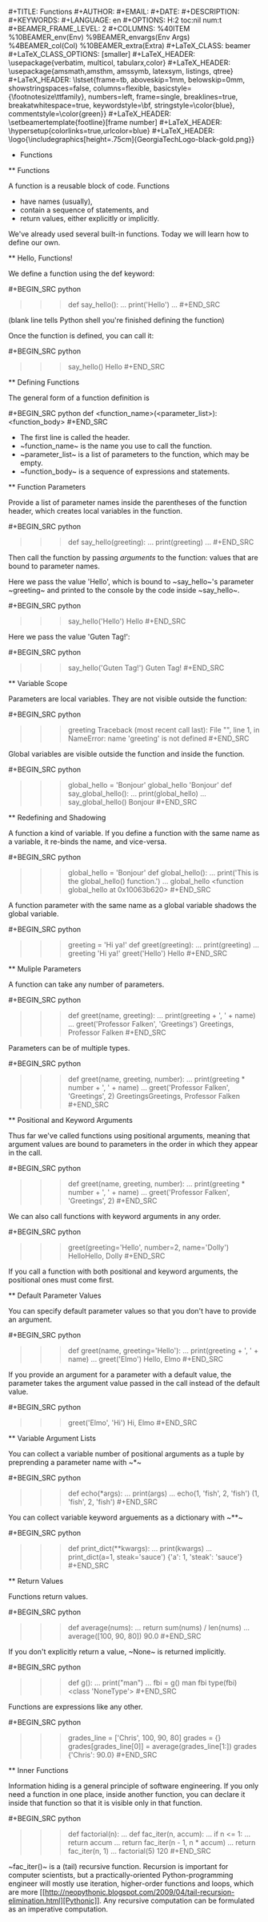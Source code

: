 #+TITLE: Functions
#+AUTHOR:
#+EMAIL:
#+DATE:
#+DESCRIPTION:
#+KEYWORDS:
#+LANGUAGE:  en
#+OPTIONS: H:2 toc:nil num:t
#+BEAMER_FRAME_LEVEL: 2
#+COLUMNS: %40ITEM %10BEAMER_env(Env) %9BEAMER_envargs(Env Args) %4BEAMER_col(Col) %10BEAMER_extra(Extra)
#+LaTeX_CLASS: beamer
#+LaTeX_CLASS_OPTIONS: [smaller]
#+LaTeX_HEADER: \usepackage{verbatim, multicol, tabularx,color}
#+LaTeX_HEADER: \usepackage{amsmath,amsthm, amssymb, latexsym, listings, qtree}
#+LaTeX_HEADER: \lstset{frame=tb, aboveskip=1mm, belowskip=0mm, showstringspaces=false, columns=flexible, basicstyle={\footnotesize\ttfamily}, numbers=left, frame=single, breaklines=true, breakatwhitespace=true, keywordstyle=\bf, stringstyle=\color{blue}, commentstyle=\color{green}}
#+LaTeX_HEADER: \setbeamertemplate{footline}[frame number]
#+LaTeX_HEADER: \hypersetup{colorlinks=true,urlcolor=blue}
#+LaTeX_HEADER: \logo{\includegraphics[height=.75cm]{GeorgiaTechLogo-black-gold.png}}

* Functions

** Functions

A function is a reusable block of code. Functions

- have names (usually),
- contain a sequence of statements, and
- return values, either explicitly or implicitly.

We've already used several built-in functions. Today we will learn how to define our own.

** Hello, Functions!

We define a function using the def keyword:

#+BEGIN_SRC python
>>> def say_hello():
...     print('Hello')
...
#+END_SRC

(blank line tells Python shell you're finished defining the function)

Once the function is defined, you can call it:

#+BEGIN_SRC python
>>> say_hello()
Hello
#+END_SRC

** Defining Functions

The general form of a function definition is

#+BEGIN_SRC python
def <function_name>(<parameter_list>):
    <function_body>
#+END_SRC

- The first line is called the header.
- ~function_name~ is the name you use to call the function.
- ~parameter_list~ is a list of parameters to the function, which may be empty.
- ~function_body~ is a sequence of expressions and statements.

** Function Parameters

Provide a list of parameter names inside the parentheses of the function header, which creates local variables in the function.

#+BEGIN_SRC python
>>> def say_hello(greeting):
...     print(greeting)
...
#+END_SRC

Then call the function by passing *arguments* to the function: values that are bound to parameter names.

Here we pass the value 'Hello', which is bound to ~say_hello~'s parameter ~greeting~ and printed to the console by the code inside ~say_hello~.

#+BEGIN_SRC python
>>> say_hello('Hello')
Hello
#+END_SRC

Here we pass the value 'Guten Tag!':

#+BEGIN_SRC python
>>> say_hello('Guten Tag!')
Guten Tag!
#+END_SRC

** Variable Scope

Parameters are local variables. They are not visible outside the function:

#+BEGIN_SRC python
>>> greeting
Traceback (most recent call last):
  File "<stdin>", line 1, in <module>
NameError: name 'greeting' is not defined
#+END_SRC

Global variables are visible outside the function and inside the function.

#+BEGIN_SRC python
>>> global_hello = 'Bonjour'
>>> global_hello
'Bonjour'
>>> def say_global_hello():
...     print(global_hello)
...
>>> say_global_hello()
Bonjour
#+END_SRC

** Redefining and Shadowing

A function a kind of variable. If you define a function with the same name as a variable, it re-binds the name, and vice-versa.

#+BEGIN_SRC python
>>> global_hello = 'Bonjour'
>>> def global_hello():
...     print('This is the global_hello() function.')
...
>>> global_hello
<function global_hello at 0x10063b620>
#+END_SRC

A function parameter with the same name as a global variable shadows the global variable.

#+BEGIN_SRC python
>>> greeting = 'Hi ya!'
>>> def greet(greeting):
...     print(greeting)
...
>>> greeting
'Hi ya!'
>>> greet('Hello')
Hello
#+END_SRC

** Muliple Parameters

A function can take any number of parameters.

#+BEGIN_SRC python
>>> def greet(name, greeting):
...     print(greeting + ', ' + name)
...
>>> greet('Professor Falken', 'Greetings')
Greetings, Professor Falken
#+END_SRC

Parameters can be of multiple types.

#+BEGIN_SRC python
>>> def greet(name, greeting, number):
...     print(greeting * number + ', ' + name)
...
>>> greet('Professor Falken', 'Greetings', 2)
GreetingsGreetings, Professor Falken
#+END_SRC

** Positional and Keyword Arguments

Thus far we've called functions using positional arguments, meaning that argument values are bound to parameters in the order in which they appear in the call.

#+BEGIN_SRC python
>>> def greet(name, greeting, number):
...     print(greeting * number + ', ' + name)
...
>>> greet('Professor Falken', 'Greetings', 2)
#+END_SRC

We can also call functions with keyword arguments in any order.

#+BEGIN_SRC python
>>> greet(greeting='Hello', number=2, name='Dolly')
HelloHello, Dolly
#+END_SRC

If you call a function with both positional and keyword arguments, the positional ones must come first.

** Default Parameter Values

You can specify default parameter values so that you don't have to provide an argument.

#+BEGIN_SRC python
>>> def greet(name, greeting='Hello'):
...     print(greeting + ', ' + name)
...
>>> greet('Elmo')
Hello, Elmo
#+END_SRC

If you provide an argument for a parameter with a default value, the parameter takes the argument value passed in the call instead of the default value.

#+BEGIN_SRC python
>>> greet('Elmo', 'Hi')
Hi, Elmo
#+END_SRC

** Variable Argument Lists

You can collect a variable number of positional arguments as a tuple by preprending a parameter name with ~*~

#+BEGIN_SRC python
>>> def echo(*args):
...     print(args)
...
>>> echo(1, 'fish', 2, 'fish')
(1, 'fish', 2, 'fish')
#+END_SRC

You can collect variable keyword arguements as a dictionary with ~**~

#+BEGIN_SRC python
>>> def print_dict(**kwargs):
...     print(kwargs)
...
>>> print_dict(a=1, steak='sauce')
{'a': 1, 'steak': 'sauce'}
#+END_SRC

** Return Values

Functions return values.

#+BEGIN_SRC python
>>> def average(nums):
...     return sum(nums) / len(nums)
...
>>> average([100, 90, 80])
90.0
#+END_SRC

If you don't explicitly return a value, ~None~ is returned implicitly.

#+BEGIN_SRC python
>>> def g():
...     print("man")
...
>>> fbi = g()
man
>>> fbi
>>> type(fbi)
<class 'NoneType'>
#+END_SRC

Functions are expressions like any other.

#+BEGIN_SRC python
>>> grades_line = ['Chris', 100, 90, 80]
>>> grades = {}
>>> grades[grades_line[0]] = average(grades_line[1:])
>>> grades
{'Chris': 90.0}
#+END_SRC

** Inner Functions

Information hiding is a general principle of software engineering. If you only need a function in one place, inside another function, you can declare it inside that function so that it is visible only in that function.

#+BEGIN_SRC python
>>> def factorial(n):
...    def fac_iter(n, accum):
...        if n <= 1:
...            return accum
...        return fac_iter(n - 1, n * accum)
...    return fac_iter(n, 1)
...
>>> factorial(5)
120
#+END_SRC

~fac_iter()~ is a (tail) recursive function. Recursion is important for computer scientists, but a practically-oriented Python-programming engineer will mostly use iteration, higher-order functions and loops, which are more [[http://neopythonic.blogspot.com/2009/04/tail-recursion-elimination.html][Pythonic]]. Any recursive computation can be formulated as an imperative computation.
